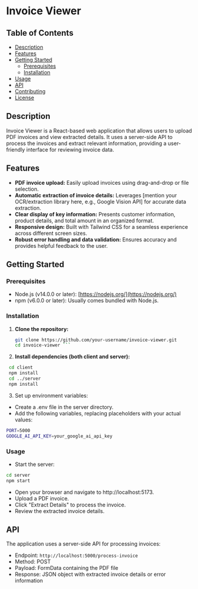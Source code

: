 # Invoice Viewer

## Table of Contents

- [Description](#description)
- [Features](#features)
- [Getting Started](#getting-started)
  - [Prerequisites](#prerequisites)
  - [Installation](#installation)
- [Usage](#usage)
- [API](#api)
- [Contributing](#contributing)
- [License](#license)

## Description

Invoice Viewer is a React-based web application that allows users to upload PDF invoices and view extracted details. It uses a server-side API to process the invoices and extract relevant information, providing a user-friendly interface for reviewing invoice data.

## Features

- **PDF invoice upload:** Easily upload invoices using drag-and-drop or file selection.
- **Automatic extraction of invoice details:**  Leverages [mention your OCR/extraction library here, e.g., Google Vision API] for accurate data extraction.
- **Clear display of key information:**  Presents customer information, product details, and total amount in an organized format.
- **Responsive design:**  Built with Tailwind CSS for a seamless experience across different screen sizes.
- **Robust error handling and data validation:** Ensures accuracy and provides helpful feedback to the user.

## Getting Started

### Prerequisites

- Node.js (v14.0.0 or later): [https://nodejs.org/](https://nodejs.org/)
- npm (v6.0.0 or later): Usually comes bundled with Node.js.

### Installation

1. **Clone the repository:**
   ```bash
   git clone https://github.com/your-username/invoice-viewer.git
   cd invoice-viewer ```
2. **Install dependencies (both client and server):**
 ```bash
  cd client
  npm install
  cd ../server
  npm install 
 ```
3. Set up environment variables:
- Create a .env file in the server directory.
- Add the following variables, replacing placeholders with your actual values:
```bash
PORT=5000
GOOGLE_AI_API_KEY=your_google_ai_api_key
```
### Usage
- Start the server:
```bash
cd server
npm start
```
- Open your browser and navigate to http://localhost:5173.
- Upload a PDF invoice.
- Click "Extract Details" to process the invoice.
- Review the extracted invoice details.

## API

The application uses a server-side API for processing invoices:

- Endpoint: `http://localhost:5000/process-invoice`
- Method: POST
- Payload: FormData containing the PDF file
- Response: JSON object with extracted invoice details or error information
